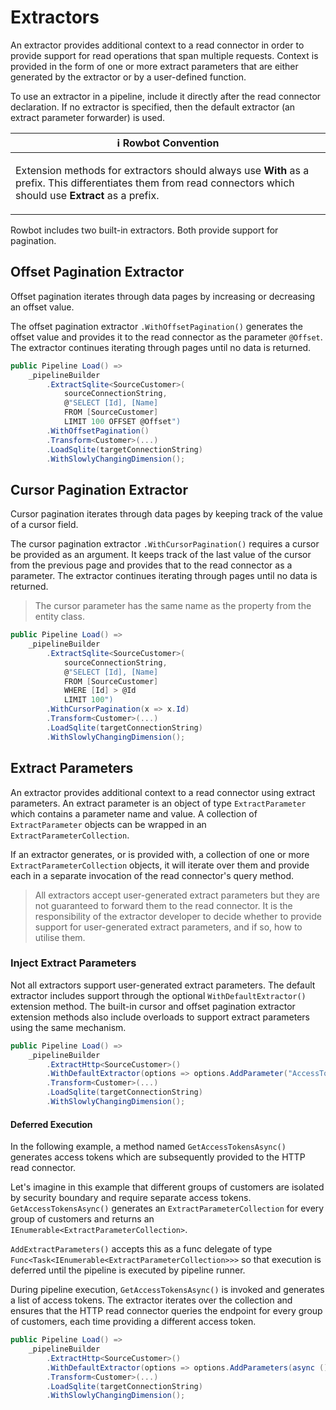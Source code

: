 # Extractors
An extractor provides additional context to a read connector in order to provide support for read operations that span multiple requests. Context is provided in the form of one or more extract parameters that are either generated by the extractor or by a user-defined function.

To use an extractor in a pipeline, include it directly after the read connector declaration. If no extractor is specified, then the default extractor (an extract parameter forwarder) is used.

| :information_source: Rowbot Convention |
| --- |
| <p>Extension methods for extractors should always use <strong>With</strong> as a prefix. This differentiates them from read connectors which should use <strong>Extract</strong> as a prefix.</p> |

Rowbot includes two built-in extractors. Both provide support for pagination.

## Offset Pagination Extractor
Offset pagination iterates through data pages by increasing or decreasing an offset value.

The offset pagination extractor `.WithOffsetPagination()` generates the offset value and provides it to the read connector as the parameter `@Offset`. The extractor continues iterating through pages until no data is returned.

```csharp
public Pipeline Load() =>
    _pipelineBuilder
        .ExtractSqlite<SourceCustomer>(
            sourceConnectionString,
            @"SELECT [Id], [Name]
            FROM [SourceCustomer]
            LIMIT 100 OFFSET @Offset")
        .WithOffsetPagination()
        .Transform<Customer>(...)
        .LoadSqlite(targetConnectionString)
        .WithSlowlyChangingDimension();
```

## Cursor Pagination Extractor
Cursor pagination iterates through data pages by keeping track of the value of a cursor field.

The cursor pagination extractor `.WithCursorPagination()` requires a cursor be provided as an argument. It keeps track of the last value of the cursor from the previous page and provides that to the read connector as a parameter. The extractor continues iterating through pages until no data is returned.

> The cursor parameter has the same name as the property from the entity class.

```csharp
public Pipeline Load() =>
    _pipelineBuilder
        .ExtractSqlite<SourceCustomer>(
            sourceConnectionString,
            @"SELECT [Id], [Name]
            FROM [SourceCustomer]
            WHERE [Id] > @Id
            LIMIT 100")
        .WithCursorPagination(x => x.Id)
        .Transform<Customer>(...)
        .LoadSqlite(targetConnectionString)
        .WithSlowlyChangingDimension();
```

## Extract Parameters
An extractor provides additional context to a read connector using extract parameters. An extract parameter is an object of type `ExtractParameter` which contains a parameter name and value. A collection of `ExtractParameter` objects can be wrapped in an `ExtractParameterCollection`.

If an extractor generates, or is provided with, a collection of one or more `ExtractParameterCollection` objects, it will iterate over them and provide each in a separate invocation of the read connector's query method.

> All extractors accept user-generated extract parameters but they are not guaranteed to forward them to the read connector. It is the responsibility of the extractor developer to decide whether to provide support for user-generated extract parameters, and if so, how to utilise them.

### Inject Extract Parameters
Not all extractors support user-generated extract parameters. The default extractor includes support through the optional `WithDefaultExtractor()` extension method. The built-in cursor and offset pagination extractor extension methods also include overloads to support extract parameters using the same mechanism.

```csharp
public Pipeline Load() =>
    _pipelineBuilder
        .ExtractHttp<SourceCustomer>()
        .WithDefaultExtractor(options => options.AddParameter("AccessToken", GetAccessToken())
        .Transform<Customer>(...)
        .LoadSqlite(targetConnectionString)
        .WithSlowlyChangingDimension();
```

#### Deferred Execution
In the following example, a method named `GetAccessTokensAsync()` generates access tokens which are subsequently provided to the HTTP read connector.

Let's imagine in this example that different groups of customers are isolated by security boundary and require separate access tokens. `GetAccessTokensAsync()` generates an `ExtractParameterCollection` for every group of customers and returns an `IEnumerable<ExtractParameterCollection>`.

`AddExtractParameters()` accepts this as a func delegate of type `Func<Task<IEnumerable<ExtractParameterCollection>>>` so that execution is deferred until the pipeline is executed by pipeline runner. 

During pipeline execution, `GetAccessTokensAsync()` is invoked and generates a list of access tokens. The extractor iterates over the collection and ensures that the HTTP read connector queries the endpoint for every group of customers, each time providing a different access token.

```csharp
public Pipeline Load() =>
    _pipelineBuilder
        .ExtractHttp<SourceCustomer>()
        .WithDefaultExtractor(options => options.AddParameters(async () => await GetAccessTokensAsync())
        .Transform<Customer>(...)
        .LoadSqlite(targetConnectionString)
        .WithSlowlyChangingDimension();
```